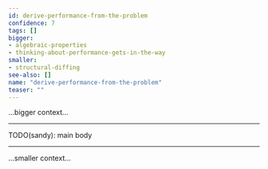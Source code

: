 ```yaml
---
id: derive-performance-from-the-problem
confidence: 7
tags: []
bigger:
- algebraic-properties
- thinking-about-performance-gets-in-the-way
smaller:
- structural-diffing
see-also: []
name: "derive-performance-from-the-problem"
teaser: ""
---
```



...bigger context...

---

TODO(sandy): main body

---

...smaller context...
